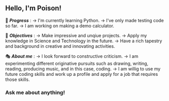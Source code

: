 ## Hello, I'm Poison! 

👣 ***Progress*** :
-> I'm currently learning Python.
-> I've only made testing code so far.
-> I am working on making a demo calculator.

🎯 ***Objectives*** : 
-> Make impressive and unqiue projects.
-> Apply my knowledge in Science and Technology in the future.
-> Have a rich tapestry and background in creative and innovating activities.

🎭 ***About me*** :
-> I look forward to constructive criticism.
-> I am experimenting different originative pursuits such as drawing, writing, reading, producing music, and in this case, coding.
-> I am willig to use my future coding skills and work up a profile and apply for a job that requires those skills.

### Ask me about anything!
